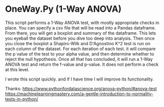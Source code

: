 # OneWay.Py (1-Way ANOVA)
This script performs a 1-Way ANOVA test, with mostly appropriate checks in place. You can specify a csv file that will be read into a Pandas dataframe. 
From there, you will get a boxplot and summary of the dataframe. This lets you eyeball the dataset before you dive too deep into analysis.
Then once you close the boxplot a Shapiro-Wilk and D'Agnostino K^2 test is run on each column of the dataset. For each iteration of each test.
it will compare the p value of the test to your alpha value, and then determine whether to reject the null hypothesis. 
Once all that has concluded, it will run a 1-Way ANOVA test and return the f-value and p-value. It does not perform a check at this level.

I wrote this script quickly. and if I have time I will improve its functionality.

Thanks: https://www.pythonfordatascience.org/anova-python/#anova-test
https://machinelearningmastery.com/a-gentle-introduction-to-normality-tests-in-python/
